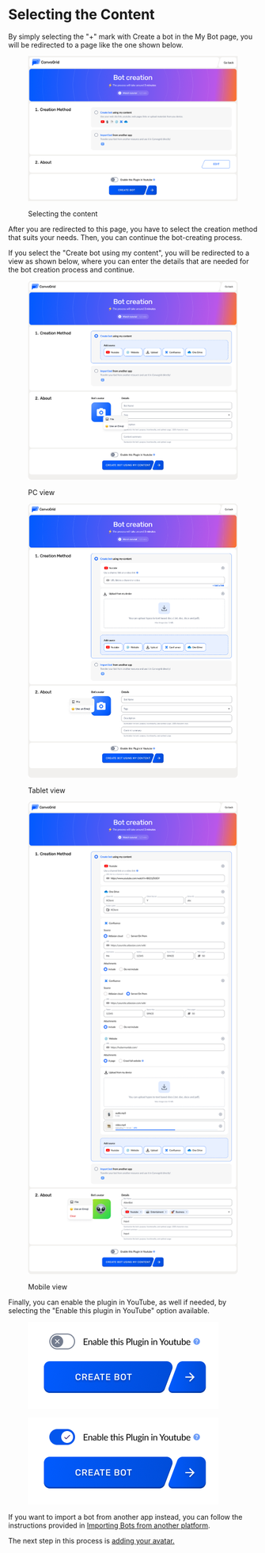 # Selecting the Content

By simply selecting the "+" mark with Create a bot in the My Bot page, you will be redirected to a page like the one shown below.&#x20;

<figure><img src="../../../.gitbook/assets/Bot creation_start state.png" alt=""><figcaption><p>Selecting the content</p></figcaption></figure>

After you are redirected to this page, you have to select the creation method that suits your needs. Then, you can continue the bot-creating process.&#x20;

If you select the "Create bot using my content", you will be redirected to a view as shown below, where you can enter the details that are needed for the bot creation process and continue.

<div>

<figure><img src="../../../.gitbook/assets/Bot creation_Bot creation using own content (No inputs).png" alt=""><figcaption><p>PC view</p></figcaption></figure>

 

<figure><img src="../../../.gitbook/assets/Bot creation_Bot creation using own content (No inputs) (1).png" alt=""><figcaption><p>Tablet view</p></figcaption></figure>

 

<figure><img src="../../../.gitbook/assets/Bot creation_Bot creation using own content (No inputs) (2).png" alt=""><figcaption><p>Mobile view</p></figcaption></figure>

</div>

Finally, you can enable the plugin in YouTube, as well if needed,  by selecting the "Enable this plugin in YouTube" option available.

<div>

<figure><img src="../../../.gitbook/assets/Group 362468141.png" alt=""><figcaption></figcaption></figure>

 

<figure><img src="../../../.gitbook/assets/Group 362468142.png" alt=""><figcaption></figcaption></figure>

</div>



If you want to import a bot from another app instead, you can follow the instructions provided in [Importing Bots from another platform](importing-bots-from-another-platform.md).

The next step in this process is [adding your avatar.](../adding-avatar.md)
